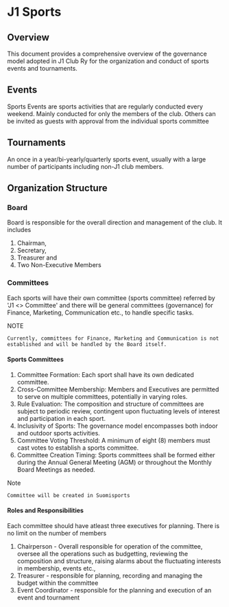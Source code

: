 # J1 Sports

## Overview

This document provides a comprehensive overview of the governance model adopted in J1 Club Ry for the organization and conduct of sports events and tournaments.

## Events

Sports Events are sports activities that are regularly conducted every weekend. Mainly conducted for only the members of the club. Others can be invited as guests with approval from the individual sports committee

## Tournaments

An once in a year/bi-yearly/quarterly sports event, usually with a large number of participants including non-J1 club members.

## Organization Structure

### Board

Board is responsible for the overall direction and management of the club. It includes

1. Chairman,
2. Secretary,
3. Treasurer and
4. Two Non-Executive Members

### Committees

Each sports will have their own committee (sports committee) referred by 'J1 <> Committee' and there will be general committees (governance) for Finance, Marketing, Communication etc., to handle specific tasks.

NOTE

    Currently, committees for Finance, Marketing and Communication is not established and will be handled by the Board itself.

#### Sports Committees

1. Committee Formation: Each sport shall have its own dedicated committee.
2. Cross-Committee Membership: Members and Executives are permitted to serve on multiple committees, potentially in varying roles.
3. Rule Evaluation: The composition and structure of committees are subject to periodic review, contingent upon fluctuating levels of interest and participation in each sport.
4. Inclusivity of Sports: The governance model encompasses both indoor and outdoor sports activities.
5. Committee Voting Threshold: A minimum of eight (8) members must cast votes to establish a sports committee.
6. Committee Creation Timing: Sports committees shall be formed either during the Annual General Meeting (AGM) or throughout the Monthly Board Meetings as needed.

Note

    Committee will be created in Suomisports

#### Roles and Responsibilities

Each committee should have atleast three executives for planning. There is no limit on the number of members

1. Chairperson - Overall responsible for operation of the committee, oversee all the operations such as budgetting, reviewing the composition and structure, raising alarms about the fluctuating interests in membership, events etc.,
2. Treasurer - responsible for planning, recording and managing the budget within the committee
3. Event Coordinator - responsible for the planning and execution of an event and tournament
